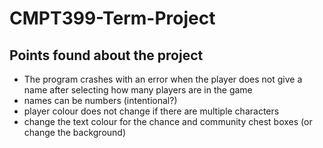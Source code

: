 # CMPT399-Term-Project

## Points found about the project
- The program crashes with an error when the player does not give a name after selecting how many players are in the game
- names can be numbers (intentional?)
- player colour does not change if there are multiple characters
- change the text colour for the chance and community chest boxes (or change the background)
